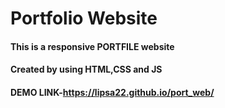 # Portfolio Website
#### This  is a responsive PORTFILE website
#### Created by using HTML,CSS and JS
#### DEMO LINK-https://lipsa22.github.io/port_web/



